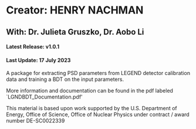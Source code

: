 # Creator: HENRY NACHMAN
## With: Dr. Julieta Gruszko, Dr. Aobo Li
#### Latest Release: v1.0.1
#### Last Update: 17 July 2023

A package for extracting PSD parameters from LEGEND detector calibration data and training a BDT on the input parameters.  

More information and documentation can be found in the pdf labeled `LGNDBDT_Documentation.pdf'

This material is based upon work supported by the U.S. Department of Energy, Office of Science, Office of Nuclear Physics under contract / award number DE-SC0022339
